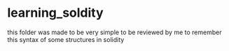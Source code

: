 # learning_soldity
this folder was made to be very simple to be reviewed by me to remember this syntax of some structures in solidity 

